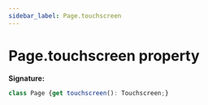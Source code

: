 ```yaml
---
sidebar_label: Page.touchscreen
---
```

# Page.touchscreen property

**Signature:**

```typescript
class Page {get touchscreen(): Touchscreen;}
```
